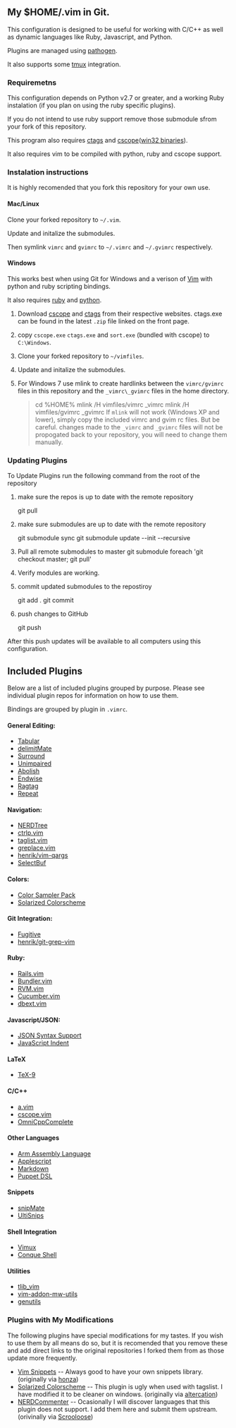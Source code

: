 ## My $HOME/.vim in Git.

This configuration is designed to be useful for working with C/C++ as well as
dynamic languages like Ruby, Javascript, and Python.

Plugins are managed using [pathogen](tpope/vim-pathogen).

It also supports some [tmux](http://tmux.sourceforge.net/) integration.

### Requiremetns

This configuration depends on Python v2.7 or greater, and a working Ruby
instalation (if you plan on using the ruby specific plugins).

If you do not intend to use ruby support remove those submodule sfrom your fork
of this repository.

This program also requires [ctags](http://ctags.sourceforge.net/) and
[cscope](http://cscope.sourceforge.net/)([win32 binaries](https://code.google.com/p/cscope-win32/)).

It also requires vim to be compiled with python, ruby and cscope support.

### Instalation instructions

It is highly recomended that you fork this repository for your own use.

#### Mac/Linux

Clone your forked repository to `~/.vim`.

Update and initalize the submodules.

Then symlink `vimrc` and `gvimrc` to `~/.vimrc` and `~/.gvimrc` respectively.

#### Windows

This works best when using Git for Windows and a verison of
[Vim](http://sourceforge.net/projects/cream/files/Vim/) with python and ruby
scripting bindings.

It also requires [ruby](http://rubyinstaller.org) and
[python](http://www.python.org/getit/).

1. Download [cscope](https://code.google.com/p/cscope-win32/) and
[ctags](http://ctags.sourceforge.net/) from their respective websites.
  ctags.exe can be found in the latest `.zip` file linked on the front page.

2. copy `cscope.exe` `ctags.exe` and `sort.exe` (bundled with cscope) to
`C:\Windows`.

3. Clone your forked repository to `~/vimfiles`.

4. Update and initalize the submodules.

5. For Windows 7 use mlink to create hardlinks between the `vimrc/gvimrc` files
in this repository and the `_vimrc\_gvimrc` files in the home directory.
    > cd %HOME%
    > mlink /H vimfiles/vimrc _vimrc
    > mlink /H vimfiles/gvimrc _gvimrc
  If `mlink` will not work (Windows XP and lower), simply copy the included vimrc
and gvim rc files.  But be careful.  changes made to the `_vimrc` and `_gvimrc`
files will not be propogated back to your repository, you will need to change
them manually.

### Updating Plugins

To Update Plugins run the following command from the root of the repository

1. make sure the repos is up to date with the remote repository

     git pull

2. make sure submodules are up to date with the remote repository

     git submodule sync
     git submodule update --init --recursive

3. Pull all remote submodules to master
     git submodule foreach 'git checkout master; git pull'

4. Verify modules are working.

5. commit updated submodules to the repostiroy

     git add .
     git commit

6. push changes to GitHub

     git push

After this push updates will be available to all computers using this configuration.

## Included Plugins

Below are a list of included plugins grouped by purpose. Please see individual
plugin repos for information on how to use them.

Bindings are grouped by plugin in `.vimrc`.

#### General Editing:

  * [Tabular](https://github.com/godlygeek/tabular)
  * [delimitMate](https://github.com/Raimondi/delimitMate)
  * [Surround](https://github.com/tpope/vim-surround)
  * [Unimpaired](https://github.com/tpope/vim-unimpaired)
  * [Abolish](https://github.com/tpope/vim-abolish)
  * [Endwise](https://github.com/tpope/vim-endwise)
  * [Ragtag](https://github.com/tpope/vim-ragtag)
  * [Repeat](https://github.com/tpope/vim-repeat)

#### Navigation:

  * [NERDTree](https://github.com/scrooloose/nerdtree)
  * [ctrlp.vim](https://github.com/kien/ctrlp.vim)
  * [taglist.vim ](https://github.com/vim-scripts/taglist.vim)
  * [greplace.vim](https://github.com/vim-scripts/greplace.vim)
  * [henrik/vim-qargs](https://github.com/henrik/vim-qargs)
  * [SelectBuf](https://github.com/vim-scripts/SelectBuf)

#### Colors:

  * [Color Sampler Pack](https://github.com/vim-scripts/Color-Sampler-Pack)
  * [Solarized Colorscheme](https://github.com/jimmyharris/vim-colors-solarized)

#### Git Integration:

  * [Fugitive](https://github.com/tpope/vim-fugitive)
  * [henrik/git-grep-vim](https://github.com/henrik/git-grep-vim)

#### Ruby:

  * [Rails.vim](https://github.com/tpope/vim-rails)
  * [Bundler.vim](https://github.com/tpope/vim-bundler)
  * [RVM.vim](https://github.com/tpope/vim-rvm)
  * [Cucumber.vim](https://github.com/tpope/vim-cucumber)
  * [dbext.vim](https://github.com/vim-scripts/dbext.vim)

#### Javascript/JSON:

  * [JSON Syntax Support](https://github.com/jakar/vim-json)
  * [JavaScript Indent](https://github.com/vim-scripts/JavaScript-Indent)

#### LaTeX

  * [TeX-9](https://github.com/vim-scripts/TeX-9)

#### C/C++

  * [a.vim](https://github.com/vim-scripts/a.vim)
  * [cscope.vim](https://github.com/brookhong/cscope.vim)
  * [OmniCppComplete](https://github.com/vim-scripts/OmniCppComplete)

#### Other Languages

  * [Arm Assembly Language](https://github.com/vim-scripts/armasm)
  * [Applescript](https://github.com/vim-scripts/applescript.vim)
  * [Markdown](https://github.com/tpope/vim-markdown)
  * [Puppet DSL](https://github.com/puppetlabs/puppet-syntax-vim)

#### Snippets

  * [snipMate](https://github.com/garbas/vim-snipmate)
  * [UltiSnips](https://github.com/SirVer/ultisnips)


#### Shell Integration

  * [Vimux](https://github.com/benmills/vimux)
  * [Conque Shell](https://github.com/vim-scripts/Conque-Shell)

#### Utilities

  * [tlib_vim](https://github.com/tomtom/tlib_vim)
  * [vim-addon-mw-utils](https://github.com/MarcWeber/vim-addon-mw-utils)
  * [genutils](https://github.com/vim-scripts/genutils)

### Plugins with My Modifications

The following plugins  have special modifications for my tastes.  If you wish
to use them by all means do so, but it is recomended that you remove these and
add direct links to the original repositories I forked them from as those
update more frequently.

  * [Vim Snippets](https://github.com/jimmyharris/vim-snippets) -- Always good to have your own snippets library. (originally via [honza](https://github.com/honza/vim-snippets))
  * [Solarized Colorscheme](https://github.com/jimmyharris/vim-colors-solarized) -- This plugin is ugly when used with tagslist. I have modified it to be cleaner on windows. (originally via [altercation](https://github.com/altercation/vim-colors-solarized))
  * [NERDCommenter](https://github.com/jimmyharris/nerdcommenter) -- Ocasionally I will discover languages that this plugin does not support.  I add them here and submit them upstream. (orivinally via [Scrooloose](https://github.com/scrooloose/nerdcommenter))
